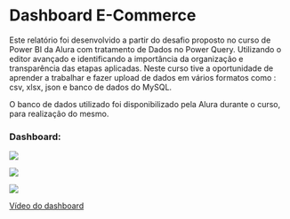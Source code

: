 # Dashboard E-Commerce 

Este relatório foi desenvolvido a partir do desafio proposto no curso de Power BI da Alura com tratamento de Dados no Power Query. Utilizando o editor avançado e identificando a importância da organização e transparência das etapas aplicadas. Neste curso tive a oportunidade de aprender a trabalhar e fazer upload de dados em vários formatos como : csv, xlsx, json e banco de dados do MySQL.

O banco de dados utilizado foi disponibilizado pela Alura durante o curso, para realização do mesmo.

### Dashboard:

![](URL_da_imagem)

![](URL_da_imagem)

![](URL_da_imagem)

[Vídeo do dashboard](https://youtu.be/i0qA3CPWBdw0)
